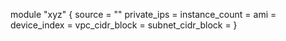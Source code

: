 module "xyz" {
    source = ""
    private_ips = 
    instance_count = 
    ami = 
    device_index = 
    vpc_cidr_block = 
    subnet_cidr_block = 
}